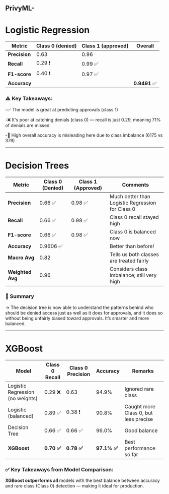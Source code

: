 ## PrivyML-


# Logistic Regression

| Metric        | Class 0 (denied) | Class 1 (approved) | Overall      |
| ------------- | ---------------- | ------------------ | ------------ |
| **Precision** | 0.63             | 0.96               |              |
| **Recall**    | 0.29 ❗️          | 0.99 ✅             |              |
| **F1-score**  | 0.40 ❗️          | 0.97 ✅             |              |
| **Accuracy**  |                  |                    | **0.9491** ✅ |

### ⚠️ Key Takeaways:
-✅ The model is great at predicting approvals (class 1)

-❌ It's poor at catching denials (class 0) — recall is just 0.29, meaning 71% of denials are missed

-🔺 High overall accuracy is misleading here due to class imbalance (6175 vs 379)

---

# Decision Trees

| Metric           | Class 0 (Denied) | Class 1 (Approved) | Comments                                         |
| ---------------- | ---------------- | ------------------ | ------------------------------------------------ |
| **Precision**    | 0.66 ✅           | 0.98 ✅             | Much better than Logistic Regression for Class 0 |
| **Recall**       | 0.66 ✅           | 0.98 ✅             | Class 0 recall stayed high                       |
| **F1-score**     | 0.66 ✅           | 0.98 ✅             | Class 0 is balanced now                          |
| **Accuracy**     | 0.9606 ✅         |                    | Better than before!                              |
| **Macro Avg**    | 0.82             |                    | Tells us both classes are treated fairly         |
| **Weighted Avg** | 0.96             |                    | Considers class imbalance; still very high       |

### 🧠 Summary
-> The decision tree is now able to understand the patterns behind who should be denied access just as well as it does for approvals, and it does so without being unfairly biased toward approvals. It’s smarter and more balanced.

---

# XGBoost

| Model                            | Class 0 Recall | Class 0 Precision | Accuracy    | Remarks                               |
| -------------------------------- | -------------- | ----------------- | ----------- | ------------------------------------- |
| Logistic Regression (no weights) | 0.29 ❌         | 0.63              | 94.9%       | Ignored rare class                    |
| Logistic (balanced)              | 0.89 ✅         | 0.38 ❗️           | 90.8%       | Caught more Class 0, but less precise |
| Decision Tree                    | 0.66 ✅         | 0.66 ✅            | 96.0%       | Good balance                          |
| **XGBoost**                      | **0.70 ✅**     | **0.78 ✅**        | **97.1% ✅** | Best performance so far               |

### ✅ Key Takeaways from Model Comparison:

**XGBoost outperforms all** models with the best balance between accuracy and rare class (Class 0) detection — making it ideal for production.
